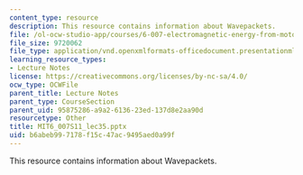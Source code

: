 ```yaml
---
content_type: resource
description: This resource contains information about Wavepackets.
file: /ol-ocw-studio-app/courses/6-007-electromagnetic-energy-from-motors-to-lasers-spring-2011/b6abeb997178f15c47ac9495aed0a99f_MIT6_007S11_lec35.pptx
file_size: 9720062
file_type: application/vnd.openxmlformats-officedocument.presentationml.presentation
learning_resource_types:
- Lecture Notes
license: https://creativecommons.org/licenses/by-nc-sa/4.0/
ocw_type: OCWFile
parent_title: Lecture Notes
parent_type: CourseSection
parent_uid: 95875286-a9a2-6136-23ed-137d8e2aa90d
resourcetype: Other
title: MIT6_007S11_lec35.pptx
uid: b6abeb99-7178-f15c-47ac-9495aed0a99f
---
```

This resource contains information about Wavepackets.